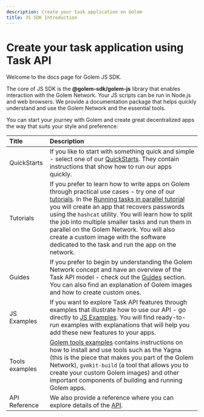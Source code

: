 ```yaml
---
description: Create your task application on Golem
title: JS SDK Introduction
---
```


# Create your task application using Task API

Welcome to the docs page for Golem JS SDK.

The core of JS SDK is the **@golem-sdk/golem-js** library that enables interaction with the Golem Network. Your JS scripts can be run in Node.js and web browsers. We provide a documentation package that helps quickly understand and use the Golem Network and the essential tools.

You can start your journey with Golem and create great decentralized apps the way that suits your style and preference:

|     Title      |   Description            |
| :------------| :----------------------------------------------------------------- |
|  QuickStarts   |                                                                                                                                                                             If you like to start with something quick and simple - select one of our [QuickStarts](/docs/creators/javascript/quickstarts). They contain instructions that show how to run our apps quickly.                                                                                                                                                                             |
|   Tutorials    | If you prefer to learn how to write apps on Golem through practical use cases - try one of our [tutorials](/docs/creators/javascript/tutorials). In the [Running tasks in parallel tutorial](/docs/creators/javascript/tutorials/running-parallel-tasks) you will create an app that recovers passwords using the `hashcat` utility. You will learn how to split the job into multiple smaller tasks and run them in parallel on the Golem Network. You will also create a custom image with the software dedicated to the task and run the app on the network. |
|     Guides     |                                                                                                                                        If you prefer to begin by understanding the Golem Network concept and have an overview of the Task API model - check out the [Guides](/docs/creators/javascript/guides) section. You can also find an explanation of Golem images and how to create custom ones.                                                                                                                                         |
|  JS Examples   |                                                                                                                                  If you want to explore Task API features through examples that illustrate how to use our API - go directly to [JS Examples](/docs/creators/javascript/examples). You will find ready-to-run examples with explanations that will help you add these new features to your apps.                                                                                                                                   |
| Tools examples |                                                                              [Golem tools examples](/docs/creators/javascript/examples/tools) contains instructions on how to install and use tools such as the Yagna (this is the piece that makes you part of the Golem Network), `gvmkit-build` (a tool that allows you to create your custom Golem images) and other important components of building and running Golem apps.                                                                                                          |
| API Reference  | We also provide a reference where you can explore details of the [API](/docs/golem-js/reference/overview).   |     
